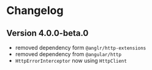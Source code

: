 # Changelog

## Version 4.0.0-beta.0
 - removed dependency form `@anglr/http-extensions`
 - removed dependency from `@angular/http`
 - `HttpErrorInterceptor` now using `HttpClient`